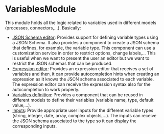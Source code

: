 # VariablesModule

This module holds all the logic related to variables used in different models (processes, connectors,...). Basically:

* [JSON Schema editor](./json-schema/doc/README.md): Provides support for defining variable types using a JSON Schema. It also provides a component to create a JSON schema that defines, for example, the variable type. This component can use a customization service in order to restrict options, change labels,... This is useful when we want to present the user an editor but we want to restrict the JSON schemas that can be produced.
* [Expression editor](./expression-code-editor/doc/README.md): Provides an expression editor that receives a set of variables and then, it can provide autocompletion hints when creating an expression as it knows the JSON schema associated to each variable. The expression editor can receive the expression syntax also for the autocompletion to work properly.
* [Variables definition](./properties-viewer/doc/README.md): Provides a component that can be reused in different models to define their variables (variable name, type, default value,...).
* [Inputs](./properties-viewer/value-type-inputs/doc/README.md): Provide appropriate user inputs for the different variable types (string, integer, date, array, complex objects,...). The inputs can receive the JSON schema associated to the type so it can display the corresponding inputs.
